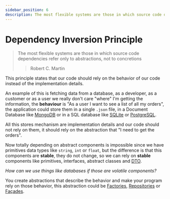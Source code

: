 ```yaml
---
sidebar_position: 6
description: The most flexible systems are those in which source code dependencies refer only to abstractions, not to concretions.
---
```


# Dependency Inversion Principle

> The most flexible systems are those in which source code dependencies refer
> only to abstractions, not to concretions
>
> > Robert C. Martin

This principle states that our code should rely on the behavior of our code
instead of the implementation details.

An example of this is fetching data from a database, as a developer, as a
customer or as a user we really don't care "where" I'm getting the information,
the **behaviour** is "As a user I want to see a list of all my orders", the
application could store them in a single `.json` file, in a Document Database
like [MongoDB](https://www.mongodb.com/) or in a SQL database like
[SQLite](https://www.sqlite.org) or [PostgreSQL](https://www.postgresql.org/).

All this stores mechanism are implementation details and our code should not
rely on them, it should rely on the abstraction that "I need to get the orders".

Now totally depending on abstract components is impossible since we have
primitives data types like `string`, `int` or `float`, but the difference is
that this components are **stable**, they do not change, so we can rely on
**stable** components like primitives, interfaces, abstract classes
and [DTO](https://www.okta.com/identity-101/dto/).

_How can we use things like databases if those are volatile components?_

You create abstractions that describe the behavior and make your program
rely on those behavior, this abstraction could be [Factories](https://www.tutorialspoint.com/design_pattern/factory_pattern.htm), [Repositories](https://deviq.com/design-patterns/repository-pattern) or [Façades](https://www.geeksforgeeks.org/facade-design-pattern-introduction/).
